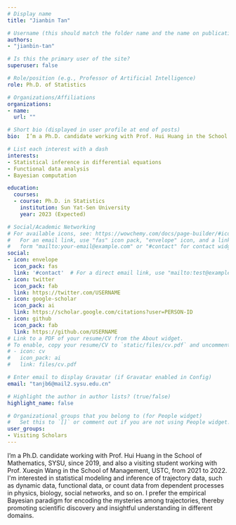 ```yaml
---
# Display name
title: "Jianbin Tan"

# Username (this should match the folder name and the name on publications)
authors:
- "jianbin-tan"

# Is this the primary user of the site?
superuser: false

# Role/position (e.g., Professor of Artificial Intelligence)
role: Ph.D. of Statistics

# Organizations/Affiliations
organizations:
- name: 
  url: ""

# Short bio (displayed in user profile at end of posts)
bio:  I’m a Ph.D. candidate working with Prof. Hui Huang in the School of Mathematics, SYSU, since 2019, and also a visiting student working with Prof. Xueqin Wang in the School of Management, USTC, from 2021 to 2022. I'm interested in statistical modeling and inference of trajectory data, such as dynamic data, functional data, or count data from dependent processes in physics, biology, social networks, and so on. I prefer the empirical Bayesian paradigm for encoding the mysteries among trajectories, thereby promoting scientific discovery and insightful understanding in different domains.

# List each interest with a dash
interests:
- Statistical inference in differential equations
- Functional data analysis
- Bayesian computation

education:
  courses:
  - course: Ph.D. in Statistics
    institution: Sun Yat-Sen University
    year: 2023 (Expected)

# Social/Academic Networking
# For available icons, see: https://wowchemy.com/docs/page-builder/#icons
#   For an email link, use "fas" icon pack, "envelope" icon, and a link in the
#   form "mailto:your-email@example.com" or "#contact" for contact widget.
social:
- icon: envelope
  icon_pack: fas
  link: '#contact'  # For a direct email link, use "mailto:test@example.org".
- icon: twitter
  icon_pack: fab
  link: https://twitter.com/USERNAME
- icon: google-scholar
  icon_pack: ai
  link: https://scholar.google.com/citations?user=PERSON-ID
- icon: github
  icon_pack: fab
  link: https://github.com/USERNAME
# Link to a PDF of your resume/CV from the About widget.
# To enable, copy your resume/CV to `static/files/cv.pdf` and uncomment the lines below.
# - icon: cv
#   icon_pack: ai
#   link: files/cv.pdf

# Enter email to display Gravatar (if Gravatar enabled in Config)
email: "tanjb6@mail2.sysu.edu.cn"

# Highlight the author in author lists? (true/false)
highlight_name: false

# Organizational groups that you belong to (for People widget)
#   Set this to `[]` or comment out if you are not using People widget.
user_groups:
- Visiting Scholars
---
```


I’m a Ph.D. candidate working with Prof. Hui Huang in the School of Mathematics, SYSU, since 2019, and also a visiting student working with Prof. Xueqin Wang in the School of Management, USTC, from 2021 to 2022. I'm interested in statistical modeling and inference of trajectory data, such as dynamic data, functional data, or count data from dependent processes in physics, biology, social networks, and so on. I prefer the empirical Bayesian paradigm for encoding the mysteries among trajectories, thereby promoting scientific discovery and insightful understanding in different domains.
